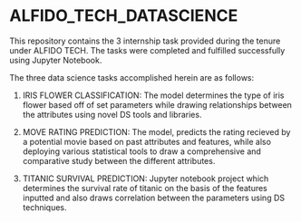 # ALFIDO_TECH_DATASCIENCE
This repository contains the 3 internship task provided during the tenure under ALFIDO TECH. The tasks were completed and fulfilled successfully using Jupyter Notebook.

The three data science tasks accomplished herein are as follows:

1. IRIS FLOWER CLASSIFICATION: The model determines the type of iris flower based off of set parameters while drawing relationships between the attributes using novel DS tools and libraries.

2. MOVE RATING PREDICTION: The model, predicts the rating recieved by a potential movie based on past attributes and features, while also deploying various statistical tools to draw a comprehensive and comparative study between the different attributes.

3. TITANIC SURVIVAL PREDICTION: Jupyter notebook project which determines the survival rate of titanic on the basis of the features inputted and also draws correlation between the parameters using DS techniques.
